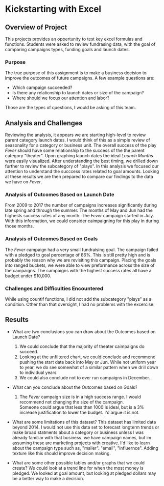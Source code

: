 # Kickstarting with Excel

## Overview of Project
This projects provides an oppertunity to test key excel formulas and functions.  Students were asked to review fundrasing data, with the goal of comparing campaigns types, funding goals and launch dates. 
### Purpose
The true purpose of this assignment is to make a business decision to improve the outcomes of future campaigns. A few example questions are:

- Which campaign  succeeded? 
- Is there any relationship to launch dates or size of the campaign?
- Where should we focus our attention and labor?

Those are the types of questions, I would be asking of this team.

## Analysis and Challenges
Reviewing the analysis, it appears we are starting high-level to review parent category launch dates.  I would think of this as a simple review of seasonality for a category or business unit.  The overall success of the play *Fever* should have some relationship to the success of the the parent category "theater". Upon graphing launch dates the ideal *Launch Months* were easily visualized. After understanding the best timing, we drilled down further to review the subcategory of "plays". In this analysis we focused our attention to understand the succcess rates related to goal amounts.  Looking at these results we are then prepared to compare our findings to the data we have on *Fever*.

### Analysis of Outcomes Based on Launch Date
From 2009 to 2017 the number of campaigns increases significantly during late spring and through the summer.  The months of May and Jun had the highests success rates of any month. The *Fever* campaign started in July.  With this information, we could consider caimpaigning for this play in during those months.   

### Analysis of Outcomes Based on Goals
The *Fever* campaign had a very small fundraising goal.  The campaign failed with a pledged to goal percentage of 86%.  This is still pretty high and is probably the reason why we are revisiting this campaign.  Placing the goals into ranged buckets, we were able to view preformance across the size of the campaigns. The campaigns with the highest success rates all have a budget under $10,000.

### Challenges and Difficulties Encountered
While using countif functions, I did not add the subcategory "plays" as a condition. Other than that oversight, I had no problems with the excercise. 


## Results

- What are two conclusions you can draw about the Outcomes based on Launch Date?
    1. We could conclude that the majority of theater caimpaigns do succeed.  
    2. Looking at the unfiltered chart, we could conclude and recommend pushing the start date back into May or Jun. While not uniform year to year, we do see somewhat of a similar pattern when we drill down to individual years
    3. We could also conclude not to ever run campaigns in December. 

- What can you conclude about the Outcomes based on Goals?
    1. The *Fever* campaign size is in a high success range.  I would recommend not changing the size of the campaign.  
        Someone could argue that less than 1000 is ideal, but is a 3% increase justification to lower the budget.  I'd argue it is not. 
- What are some limitations of this dataset?
    This dataset has limited data beyond 2014.  I would not use this data set to forecast longterm trends or make broad statments about a category or business unless I was already familiar with that business.  we have campaign names, but im assuming these are marketing projects with creative.  I'd like to learn about the campaign type such as, "mailer". "email", "influernce".  Adding texture like this should improve decision making. 

- What are some other possible tables and/or graphs that we could create?
    We could look at a trend line for when the most money is pledged.  We looked at goal amount, but looking at pledged dollars may be a better way to make a decision. 